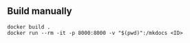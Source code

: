 ## Build manually

    docker build .
    docker run --rm -it -p 8000:8000 -v "$(pwd)":/mkdocs <ID>
